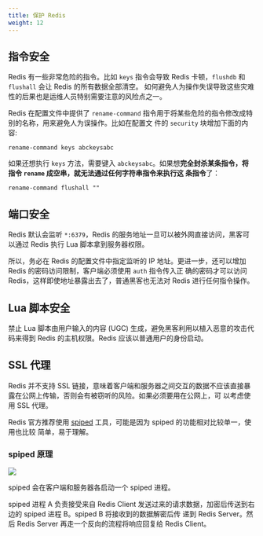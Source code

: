 ```yaml
---
title: 保护 Redis
weight: 12
---
```


## 指令安全

Redis 有一些非常危险的指令。比如 `keys` 指令会导致 Redis 卡顿，`flushdb` 和 `flushall` 会让 Redis 的所有数据全部清空。
如何避免人为操作失误导致这些灾难性的后果也是运维人员特别需要注意的风险点之一。

Redis 在配置文件中提供了 `rename-command` 指令用于将某些危险的指令修改成特别的名称，用来避免人为误操作。比如在配置文
件的 `security` 块增加下面的内容:

```
rename-command keys abckeysabc
```

如果还想执行 `keys` 方法，需要键入 `abckeysabc`。如果想**完全封杀某条指令，将指令 `rename` 成空串，就无法通过任何字符串指令来执行这
条指令**了：

```
rename-command flushall ""
```

## 端口安全

Redis 默认会监听 `*:6379`，Redis 的服务地址一旦可以被外网直接访问，黑客可以通过 Redis 执行 Lua 脚本拿到服务器权限。

所以，务必在 Redis 的配置文件中指定监听的 IP 地址。更进一步，还可以增加 Redis 的密码访问限制，客户端必须使用 `auth` 指令传入正
确的密码才可以访问 Redis，这样即使地址暴露出去了，普通黑客也无法对 Redis 进行任何指令操作。

## Lua 脚本安全

禁止 Lua 脚本由用户输入的内容 (UGC) 生成，避免黑客利用以植入恶意的攻击代码来得到 Redis 的主机权限。Redis 应该以普通用户的身份启动。

## SSL 代理

Redis 并不支持 SSL 链接，意味着客户端和服务器之间交互的数据不应该直接暴露在公网上传输，否则会有被窃听的风险。如果必须要用在公网上，可
以考虑使用 SSL 代理。

Redis 官方推荐使用 [spiped](http://www.tarsnap.com/spiped.html) 工具，可能是因为 spiped 的功能相对比较单一，使用也比较
简单，易于理解。

### spiped 原理

![](../../../images/spiped.jpg)

spiped 会在客户端和服务器各启动一个 spiped 进程。

spiped 进程 A 负责接受来自 Redis Client 发送过来的请求数据，加密后传送到右边的 spiped 进程 B。spiped B 将接收到的数据解密后传
递到 Redis Server。然后 Redis Server 再走一个反向的流程将响应回复给 Redis Client。
